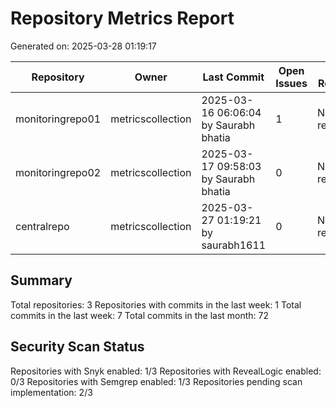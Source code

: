 # Repository Metrics Report

Generated on: 2025-03-28 01:19:17

| Repository       | Owner             | Last Commit                           |   Open Issues | Last Release   |   Commits (Week) |   Commits (Month) |   Contributors | Snyk Scans             | RL Scans               | Semgrep Scans          |
|------------------|-------------------|---------------------------------------|---------------|----------------|------------------|-------------------|----------------|------------------------|------------------------|------------------------|
| monitoringrepo01 | metricscollection | 2025-03-16 06:06:04 by Saurabh bhatia |             1 | No releases    |                0 |                 4 |              1 | Pending Implementation | Pending Implementation | Pending Implementation |
| monitoringrepo02 | metricscollection | 2025-03-17 09:58:03 by Saurabh bhatia |             0 | No releases    |                0 |                 4 |              1 | Enabled                | Disabled               | Enabled                |
| centralrepo      | metricscollection | 2025-03-27 01:19:21 by saurabh1611    |             0 | No releases    |                7 |                64 |              1 | Pending Implementation | Pending Implementation | Pending Implementation |

## Summary

Total repositories: 3
Repositories with commits in the last week: 1
Total commits in the last week: 7
Total commits in the last month: 72

## Security Scan Status

Repositories with Snyk enabled: 1/3
Repositories with RevealLogic enabled: 0/3
Repositories with Semgrep enabled: 1/3
Repositories pending scan implementation: 2/3
